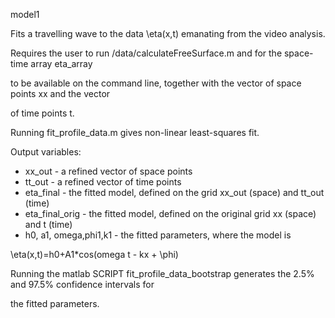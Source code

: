 model1



Fits a travelling wave to the data \\eta(x,t) emanating from the video analysis.



Requires the user to run /data/calculateFreeSurface.m and for the space-time array eta\_array

to be available on the command line, together with the vector of space points xx and the vector

of time points t.



Running  fit\_profile\_data.m gives non-linear least-squares fit.



Output variables:



* xx\_out - a refined vector of space points
* tt\_out - a refined vector of time points
* eta\_final - the fitted model, defined on the grid xx\_out (space) and tt\_out (time)
* eta\_final\_orig - the fitted model, defined on the original grid xx (space) and t (time)
* h0, a1, omega,phi1,k1 - the fitted parameters, where the model is



\\eta(x,t)=h0+A1\*cos(omega t - kx + \\phi)



Running the matlab SCRIPT fit\_profile\_data\_bootstrap generates the 2.5% and 97.5% confidence intervals for

the fitted parameters.

